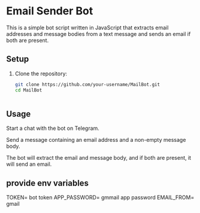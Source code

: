 # Email Sender Bot

This is a simple bot script written in JavaScript that extracts email addresses and message bodies from a text message and sends an email if both are present.

## Setup

1. Clone the repository:

   ```bash
   git clone https://github.com/your-username/MailBot.git
   cd MailBot



## Usage
Start a chat with the bot on Telegram.

Send a message containing an email address and a non-empty message body.

The bot will extract the email and message body, and if both are present, it will send an email.

## provide env variables

TOKEN= bot token
APP_PASSWORD= gmmail app password
EMAIL_FROM= gmail